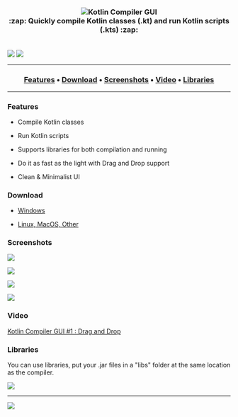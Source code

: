 <h3 align="center">
    <img alt="Kotlin Compiler GUI" src="https://i.imgur.com/tkr4fcd.png"/>
    <br>
    :zap: Quickly compile Kotlin classes (.kt) and run Kotlin scripts (.kts) :zap:
    <br>
    <br>
</h3>

[![](https://i.imgur.com/dhxagpE.png)](https://steemit.com/ipfs/@hazae41/)
[![](https://i.imgur.com/iolftLK.png)](https://github.com/RHazDev/Kotlin-Compiler-GUI)

<hr>
<h3 align="center">
  <a href="#features">Features</a> •
  <a href="#download">Download</a> •
  <a href="#screenshots">Screenshots</a> •
  <a href="#video">Video</a> •
  <a href="#libraries">Libraries</a>
</h3>
<hr>

### Features

- Compile Kotlin classes

- Run Kotlin scripts

- Supports libraries for both compilation and running

- Do it as fast as the light with Drag and Drop support

- Clean & Minimalist UI

### Download

- [Windows](https://github.com/RHazDev/Kotlin-Compiler-GUI/raw/master/exe/kotlin-compiler-gui-1.2.exe)

- [Linux, MacOS, Other](https://github.com/RHazDev/Kotlin-Compiler-GUI/raw/master/jar/kotlin-compiler-gui-1.2.jar)

### Screenshots

![](https://i.imgur.com/419IzJ2.png)

![](https://i.imgur.com/JHbWIPl.png)

![](https://i.imgur.com/MuQifOo.png)

![](https://i.imgur.com/8hTCuCU.png)

### Video

[Kotlin Compiler GUI #1 : Drag and Drop](https://youtu.be/xgkmg9xCBew)

### Libraries

You can use libraries, put your .jar files in a "libs" folder at the same location as the compiler.

![](https://i.imgur.com/UItJsnP.png)

----

![](https://i.imgur.com/uIFRrpU.png)
